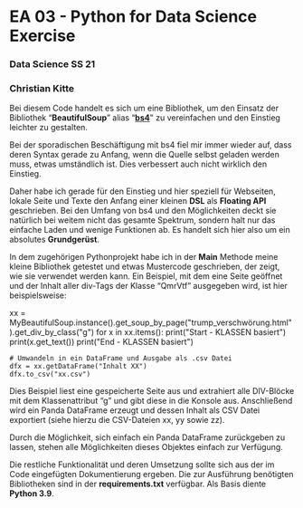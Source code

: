 # EA 03 - Python for Data Science Exercise
### Data Science SS 21
### Christian Kitte 

Bei diesem Code handelt es sich um eine Bibliothek, um den Einsatz der Bibliothek “**BeautifulSoup**” alias “[**bs4**](https://pypi.org/project/beautifulsoup4/)" 
zu vereinfachen und den Einstieg leichter zu gestalten.

Bei der sporadischen Beschäftigung mit bs4 fiel mir immer wieder auf, dass deren Syntax gerade zu Anfang, wenn die Quelle selbst 
geladen werden muss, etwas umständlich ist. Dies verbessert auch nicht wirklich den Einstieg.

Daher habe ich gerade für den Einstieg und hier speziell für Webseiten, lokale Seite und Texte den Anfang einer kleinen **DSL** als 
**Floating API** geschrieben. Bei den Umfang von bs4 und den Möglichkeiten deckt sie natürlich bei weitem nicht das gesamte Spektrum, 
sondern halt nur das einfache Laden und wenige Funktionen ab. Es handelt sich hier also um ein absolutes **Grundgerüst**.

In dem zugehörigen Pythonprojekt habe ich in der **Main** Methode meine kleine Bibliothek getestet und etwas Mustercode geschrieben, der 
zeigt, wie sie verwendet werden kann. Ein Beispiel, mit dem eine Seite geöffnet und der Inhalt aller div-Tags der Klasse “QmrVtf” 
ausgegeben wird, ist hier beispielsweise:

 xx = MyBeautifulSoup.instance().get_soup_by_page("trump_verschwörung.html").get_div_by_class("g")
    for x in xx.items():
        print("Start - KLASSEN basiert")
        print(x.get_text())
        print("End - KLASSEN basiert")

    # Umwandeln in ein DataFrame und Ausgabe als .csv Datei
    dfx = xx.getDataFrame("Inhalt XX")
    dfx.to_csv("xx.csv")

Dies Beispiel liest eine gespeicherte Seite aus und extrahiert alle DIV-Blöcke mit dem Klassenattribut “g” und gibt diese in die 
Konsole aus. Anschließend wird ein Panda DataFrame erzeugt und dessen Inhalt als CSV Datei exportiert (siehe hierzu die CSV-Dateien xx, yy 
sowie zz).

Durch die Möglichkeit, sich einfach ein Panda DataFrame zurückgeben zu lassen, stehen alle Möglichkeiten dieses Objektes einfach 
zur Verfügung.

Die restliche Funktionalität und deren Umsetzung sollte sich aus der im Code eingefügten Dokumentierung ergeben. Die zur Ausführung 
benötigten Bibliotheken sind in der **requirements.txt** verfügbar. Als Basis diente **Python 3.9**.
